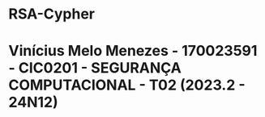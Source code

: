 # RSA-Cypher
# Vinícius Melo Menezes - 170023591 - CIC0201 - SEGURANÇA COMPUTACIONAL - T02 (2023.2 - 24N12)
